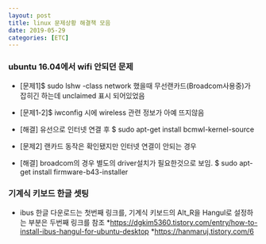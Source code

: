 ```yaml
---
layout: post
title: linux 문제상황 해결책 모음
date: 2019-05-29
categories: [ETC]
---
```


### ubuntu 16.04에서 wifi 안되던 문제
* [문제1]$ sudo lshw -class network 했을때 무선랜카드(Broadcom사용중)가 잡히긴 하는데 unclaimed 표시 되어있었음
* [문제1-2]$ iwconfig 시에 wireless 관련 정보가 아예 뜨지않음
* [해결] 유선으로 인터넷 연결 후 $ sudo apt-get install bcmwl-kernel-source

* [문제2] 랜카드 동작은 확인됐지만 인터넷 연결이 안되는 경우
* [해결] broadcom의 경우 별도의 driver설치가 필요한것으로 보임. $ sudo apt-get install firmware-b43-installer

### 기계식 키보드 한글 셋팅
* ibus 한글 다운로드는 첫번째 링크를, 기계식 키보드의 Alt_R을 Hangul로 설정하는 부분은 두번째 링크를 참조
*https://dgkim5360.tistory.com/entry/how-to-install-ibus-hangul-for-ubuntu-desktop
*https://hanmaruj.tistory.com/6
